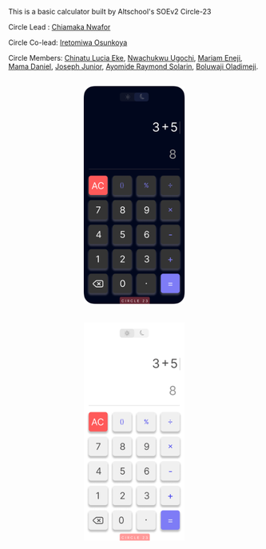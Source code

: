 This is a basic calculator built by Altschool's SOEv2 Circle-23

Circle Lead : <a href="https://www.github.com/Chiamaka548">Chiamaka Nwafor</a>

Circle Co-lead: <a href="https://www.github.com/Ireoluwatomiwaaa">Iretomiwa Osunkoya</a>

Circle Members: <a href="https://www.github.com/ChinatuL">Chinatu Lucia Eke</a>, <a href="https://www.github.com/Nwachukwu-Ugochi">Nwachukwu Ugochi</a>, <a href="https://www.github.com/MariamEneji">Mariam Eneji</a>, <a href="https://www.github.com/Deezob">Mama Daniel</a>, <a href="https://www.github.com/Joseph-Jnr">Joseph Junior</a>, <a href="https://www.github.com/Solar-Rays">Ayomide Raymond Solarin</a>, <a href="https://www.github.com/boluwajiOladimeji">Boluwaji Oladimeji</a>.

<!-- Project Design Dark Mode -->
<br/>
<div align="center">
    <img src="/Images/Dark Mode.png" alt="" width="40%" height="20%">
</div>
<br/>

<!-- Project Design Light Mode -->
<br/>
<div align="center">
    <img src="/Images/Lights Mode.png" alt="" width="40%" height="20%">
</div>
<br/>
